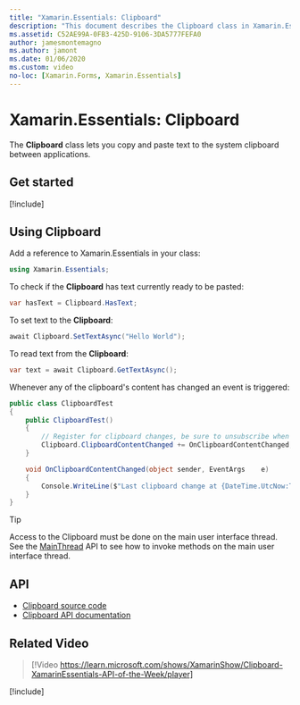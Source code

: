 ```yaml
---
title: "Xamarin.Essentials: Clipboard"
description: "This document describes the Clipboard class in Xamarin.Essentials, which lets you copy and paste text to the system clipboard between applications."
ms.assetid: C52AE99A-0FB3-425D-9106-3DA5777FEFA0
author: jamesmontemagno
ms.author: jamont
ms.date: 01/06/2020
ms.custom: video
no-loc: [Xamarin.Forms, Xamarin.Essentials]
---
```


# Xamarin.Essentials: Clipboard

The **Clipboard** class lets you copy and paste text to the system clipboard between applications.

## Get started

[!include[](~/essentials/includes/get-started.md)]

## Using Clipboard

Add a reference to Xamarin.Essentials in your class:

```csharp
using Xamarin.Essentials;
```

To check if the **Clipboard** has text currently ready to be pasted:

```csharp
var hasText = Clipboard.HasText;
```

To set text to the **Clipboard**:

```csharp
await Clipboard.SetTextAsync("Hello World");
```

To read text from the **Clipboard**:

```csharp
var text = await Clipboard.GetTextAsync();
```

Whenever any of the clipboard's content has changed an event is triggered:

```csharp
public class ClipboardTest
{
    public ClipboardTest()
    {
        // Register for clipboard changes, be sure to unsubscribe when needed
        Clipboard.ClipboardContentChanged += OnClipboardContentChanged;
    }

    void OnClipboardContentChanged(object sender, EventArgs    e)
    {
        Console.WriteLine($"Last clipboard change at {DateTime.UtcNow:T}";);
    }
}
```

> [!TIP]
> Access to the Clipboard must be done on the main user interface thread. See the [MainThread](~/essentials/main-thread.md) API to see how to invoke methods on the main user interface thread.

## API

- [Clipboard source code](https://github.com/xamarin/Essentials/tree/main/Xamarin.Essentials/Clipboard)
- [Clipboard API documentation](xref:Xamarin.Essentials.Clipboard)

## Related Video

> [!Video https://learn.microsoft.com/shows/XamarinShow/Clipboard-XamarinEssentials-API-of-the-Week/player]

[!include[](~/essentials/includes/xamarin-show-essentials.md)]
